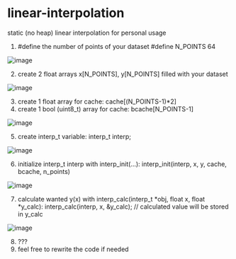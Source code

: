 # linear-interpolation
static (no heap) linear interpolation for personal usage

  1. #define the number of points of your dataset
        #define N_POINTS 64
        
 ![image](https://github.com/user-attachments/assets/0d17c237-dbf8-4e93-bfda-669d92d1feea)

  2. create 2 float arrays x[N_POINTS], y[N_POINTS] filled with your dataset
     
![image](https://github.com/user-attachments/assets/c85edfbb-d7d3-4068-ac6e-dfcd9ff38604)

  3. create 1 float array for cache: cache[(N_POINTS-1)*2]
  4. create 1 bool (uint8_t) array for cache: bcache[N_POINTS-1]
     
![image](https://github.com/user-attachments/assets/6455dcb5-564c-45cb-9d32-df6948082bb0)


  5. create interp_t variable: interp_t interp;

![image](https://github.com/user-attachments/assets/648b7990-2a73-4d8d-b5bc-786b2b197945)

  6. initialize interp_t interp with interp_init(...):
        interp_init(interp,
                    x,
                    y,
                    cache,
                    bcache,
                    n_points)
      
![image](https://github.com/user-attachments/assets/f437b08c-b214-4ae9-8f3b-6bc1657c5020)

  7. calculate wanted y(x) with interp_calc(interp_t *obj, float x, float *y_calc):
        interp_calc(interp, x, &y_calc);    // calculated value will be stored in y_calc
      
![image](https://github.com/user-attachments/assets/7222d953-cb70-442a-8dd5-0cf63dfc2369)

  8. ???
  9. feel free to rewrite the code if needed

